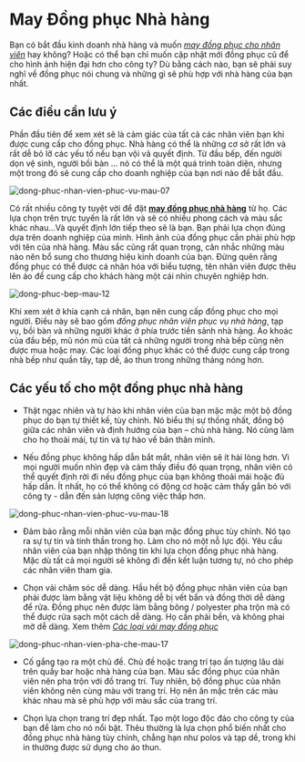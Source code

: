 # May Đồng phục Nhà hàng

Bạn có bắt đầu kinh doanh nhà hàng và muốn [*may đồng phục cho nhân viên*](http://dongphuckimvang.vn) hay không? Hoặc có thể bạn chỉ muốn cập nhật mới đồng phục cũ để cho hình ảnh hiện đại hơn cho công ty? Dù bằng cách nào, bạn sẽ phải suy nghĩ về đồng phục nói chung và những gì sẽ phù hợp với nhà hàng của bạn nhất.

## Các điều cần lưu ý
 
Phần đầu tiên để xem xét sẽ là cảm giác của tất cả các nhân viên bạn khi được cung cấp cho đồng phục. Nhà hàng có thể là những cơ sở rất lớn và rất dễ bỏ lỡ các yếu tố nếu bạn vội vã quyết định. Từ đầu bếp, đến người dọn vệ sinh, người bồi bàn … nó có thể là một quá trình toàn diện, nhưng một trong đó sẽ cung cấp cho doanh nghiệp của bạn nơi nào để bắt đầu.

![dong-phuc-nhan-vien-phuc-vu-mau-07](https://user-images.githubusercontent.com/31874717/35259099-580bf766-0036-11e8-938e-6bc3f5de8c27.jpg)
 
Có rất nhiều công ty tuyệt vời để đặt [**may đồng phục nhà hàng**](https://dongphucnhahang.info/dong-phuc-nha-hang) từ họ. Các lựa chọn trên trực tuyến là rất lớn và sẽ có nhiều phong cách và màu sắc khác nhau…Và quyết định lớn tiếp theo sẽ là bạn. Bạn phải lựa chọn đúng dựa trên doanh nghiệp của mình. Hình ảnh của đồng phục cần phải phù hợp với tên của nhà hàng. Màu sắc  cũng rất quan trọng, cân nhắc  những màu nào nên bổ sung cho thương hiệu kinh doanh của bạn. Đừng quên rằng đồng phục có thể được cá nhân hóa với biểu tượng, tên nhân viên được thêu lên áo để cung cấp cho khách hàng một cái nhìn chuyên nghiệp hơn.

![dong-phuc-bep-mau-12](https://user-images.githubusercontent.com/31874717/35259092-4cf549cc-0036-11e8-9988-98358d59bfee.jpg)
 
Khi xem xét ở khía cạnh cá nhân, bạn nên cung cấp đồng phục cho mọi người. Điều này sẽ bao gồm *đồng phục nhân viên phục vụ nhà hàng*, tạp vụ, bồi bàn và những người khác ở phía trước tiền sảnh nhà hàng. Áo khoác của đầu bếp, mũ nón mũ của tất cả những người trong nhà bếp cũng nên được mua hoặc may. Các loại đồng  phục khác có thể được cung cấp trong nhà bếp như quần tây, tạp dề, áo thun trong những tháng nóng hơn.
  
## Các yếu tố cho một đồng phục nhà hàng

* Thật ngạc nhiên và tự hào khi nhân viên của bạn mặc mặc một bộ đồng phục do bạn tự thiết kế, tùy chỉnh. Nó biểu thị sự thống nhất, đồng bộ giữa các nhân viên và định hướng của bạn – chủ nhà hàng. Nó cũng làm cho họ thoải mái, tự tin và tự hào về bản thân mình. 

* Nếu đồng phục không hấp dẫn bắt mắt, nhân viên sẽ ít hài lòng hơn. Vì mọi người muốn nhìn đẹp và cảm thấy điều đó quan trọng, nhân viên có thể quyết định rời đi nếu đồng phục của bạn không thoải mái hoặc đủ hấp dẫn. Ít nhất, họ có thể không có động cơ hoặc cảm thấy gắn bó với công ty - dẫn đến sản lượng công việc thấp hơn.

![dong-phuc-nhan-vien-phuc-vu-mau-18](https://user-images.githubusercontent.com/31874717/35259178-d211e340-0036-11e8-821f-91f61d8faf81.jpg)

* Đảm bảo rằng mỗi nhân viên của bạn mặc đồng phục tùy chỉnh. Nó tạo ra sự tự tin và tinh thần trong họ. Làm cho nó một nỗ lực đội. Yêu cầu nhân viên của bạn nhập thông tin khi lựa chọn đồng phục nhà hàng. Mặc dù tất cả mọi người sẽ không đi đến kết luận tương tự, nó cho phép các nhân viên tham gia.

* Chọn vải chăm sóc dễ dàng. Hầu hết bộ đồng phục nhân viên của bạn phải được làm bằng vật liệu không dễ bị vết bẩn và đồng thời dễ dàng để rửa. Đồng phục nên được làm bằng bông / polyester pha trộn mà có thể được rửa sạch một cách dễ dàng. Họ cần phải bền, và không phai mờ dễ dàng. Xem thêm [*Các loại vải may đồng phục*](https://github.com/vanads/May-Dong-Phuc-Tai-TPHCM/blob/master/Vải-May-Đồng-Phục.md)

![dong-phuc-nhan-vien-pha-che-mau-17](https://user-images.githubusercontent.com/31874717/35259197-f0dad89a-0036-11e8-87c9-34a883796f70.jpg)

* Cố gắng tạo ra một chủ đề. Chủ đề hoặc trang trí tạo ấn tượng lâu dài trên quầy bar hoặc nhà hàng của bạn. Màu sắc đồng phục của nhân viên nên pha trộn với đồ trang trí. Tuy nhiên, bộ đồng phục của nhân viên không nên cùng màu với trang trí. Họ nên ăn mặc trên các màu khác nhau mà sẽ phù hợp với màu sắc của trang trí.

* Chọn lựa chọn trang trí đẹp nhất. Tạo một logo độc đáo cho công ty của bạn để làm cho nó nổi bật. Thêu thường là lựa chọn phổ biến nhất cho đồng phục nhà hàng tùy chỉnh, chẳng hạn như polos và tạp dề, trong khi in thường được sử dụng cho áo thun.
